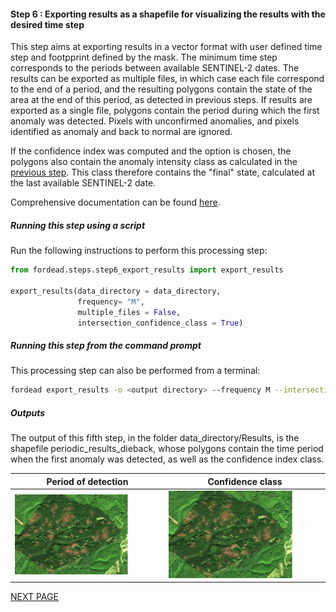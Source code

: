 #### Step 6 : Exporting results as a shapefile for visualizing the results with the desired time step

This step aims at exporting results in a vector format with user defined time step and footpprint defined by the mask. 
The minimum time step corresponds to the periods between available SENTINEL-2 dates. 
The results can be exported as multiple files, in which case each file correspond to the end of a period, and the resulting polygons contain the state of the area at the end of this period, as detected in previous steps. If results are exported as a single file, polygons contain the period during which the first anomaly was detected. 
Pixels with unconfirmed anomalies, and pixels identified as anomaly and back to normal are ignored.

If the confidence index was computed and the option is chosen, the polygons also contain the anomaly intensity class as calculated in the [previous step](https://fordead.gitlab.io/fordead_package/docs/user_guides/english/05_compute_confidence/). This class therefore contains the "final" state, calculated at the last available SENTINEL-2 date. 

Comprehensive documentation can be found [here](https://fordead.gitlab.io/fordead_package/docs/user_guides/english/06_export_results/).

##### Running this step using a script

Run the following instructions to perform this processing step:

```python
from fordead.steps.step6_export_results import export_results

export_results(data_directory = data_directory, 
               frequency= "M", 
               multiple_files = False, 
               intersection_confidence_class = True)
```

##### Running this step from the command prompt

This processing step can also be performed from a terminal:

```bash
fordead export_results -o <output directory> --frequency M --intersection_confidence_class
```

##### Outputs

The output of this fifth step, in the folder data_directory/Results, is the shapefile periodic_results_dieback, whose polygons contain the time period when the first anomaly was detected, as well as the confidence index class. 

Period of detection | Confidence class
:-------------------------:|:-------------------------:
![gif_results_original](Figures/gif_results_original.gif "gif_results_original") | ![gif_results_confidence](Figures/gif_results_confidence.gif "gif_results_confidence")


[NEXT PAGE](https://fordead.gitlab.io/fordead_package/docs/Tutorial/07_create_timelapse)
